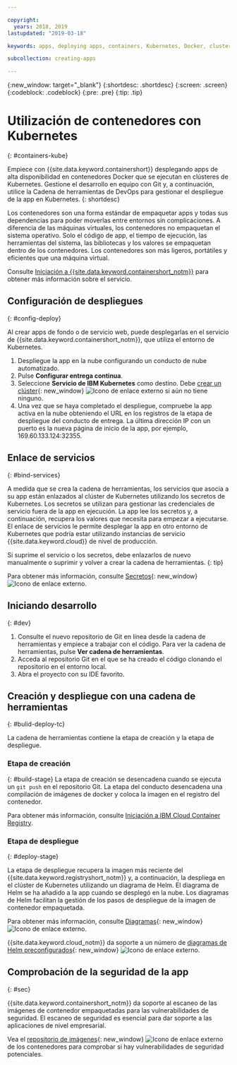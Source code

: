 ```yaml
---

copyright:
  years: 2018, 2019
lastupdated: "2019-03-18"

keywords: apps, deploying apps, containers, Kubernetes, Docker, clusters, DevOps toolchain

subcollection: creating-apps

---
```

{:new_window: target="_blank"}
{:shortdesc: .shortdesc}
{:screen: .screen}
{:codeblock: .codeblock}
{:pre: .pre}
{:tip: .tip}

# Utilización de contenedores con Kubernetes
{: #containers-kube}

Empiece con {{site.data.keyword.containershort}} desplegando apps de alta disponibilidad en contenedores Docker que se ejecutan en clústeres de Kubernetes. Gestione el desarrollo en equipo con Git y, a continuación, utilice la Cadena de herramientas de DevOps para gestionar el despliegue de la app en Kubernetes.
{: shortdesc}

Los contenedores son una forma estándar de empaquetar apps y todas sus dependencias para poder moverlas entre entornos sin complicaciones. A diferencia de las máquinas virtuales, los contenedores no empaquetan el sistema operativo. Solo el código de app, el tiempo de ejecución, las herramientas del sistema, las bibliotecas y los valores se empaquetan dentro de los contenedores. Los contenedores son más ligeros, portátiles y eficientes que una máquina virtual.

Consulte [Iniciación a {{site.data.keyword.containershort_notm}}](/docs/containers?topic=containers-container_index) para obtener más información sobre el servicio.

## Configuración de despliegues
{: #config-deploy}

Al crear apps de fondo o de servicio web, puede desplegarlas en el servicio de {{site.data.keyword.containershort_notm}}, que utiliza el entorno de Kubernetes.

1. Despliegue la app en la nube configurando un conducto de nube automatizado.
2. Pulse **Configurar entrega continua**.
3. Seleccione **Servicio de IBM Kubernetes** como destino. Debe [crear un clúster](https://{DomainName}/containers-kubernetes/catalog/cluster/create){: new_window} ![Icono de enlace externo](../../icons/launch-glyph.svg "Icono de enlace externo") si aún no tiene ninguno.
4. Una vez que se haya completado el despliegue, compruebe la app activa en la nube obteniendo el URL en los registros de la etapa de despliegue del conducto de entrega. La última dirección IP con un puerto es la nueva página de inicio de la app, por ejemplo, 169.60.133.124:32355.

## Enlace de servicios
{: #bind-services}

A medida que se crea la cadena de herramientas, los servicios que asocia a su app están enlazados al clúster de Kubernetes utilizando los secretos de Kubernetes. Los secretos se utilizan para gestionar las credenciales de servicio fuera de la app en ejecución. La app lee los secretos y, a continuación, recupera los valores que necesita para empezar a ejecutarse. El enlace de servicios le permite desplegar la app en otro entorno de Kubernetes que podría estar utilizando instancias de servicio {{site.data.keyword.cloud}} de nivel de producción.

Si suprime el servicio o los secretos, debe enlazarlos de nuevo manualmente o suprimir y volver a crear la cadena de herramientas.
{: tip}

Para obtener más información, consulte [Secretos](https://kubernetes.io/docs/concepts/configuration/secret/){: new_window} ![Icono de enlace externo](../../icons/launch-glyph.svg "Icono de enlace externo").

## Iniciando desarrollo
{: #dev}

1. Consulte el nuevo repositorio de Git en línea desde la cadena de herramientas y empiece a trabajar con el código. Para ver la cadena de herramientas, pulse **Ver cadena de herramientas**.
2. Acceda al repositorio Git en el que se ha creado el código clonando el repositorio en el entorno local.
3. Abra el proyecto con su IDE favorito.

## Creación y despliegue con una cadena de herramientas
{: #bulid-deploy-tc}

La cadena de herramientas contiene la etapa de creación y la etapa de despliegue.

### Etapa de creación
{: #build-stage}
La etapa de creación se desencadena cuando se ejecuta un `git push` en el repositorio Git. La etapa del conducto desencadena una compilación de imágenes de docker y coloca la imagen en el registro del contenedor.

Para obtener más información, consulte [Iniciación a IBM Cloud Container Registry](/docs/services/Registry?topic=registry-index).

### Etapa de despliegue
{: #deploy-stage}

La etapa de despliegue recupera la imagen más reciente del {{site.data.keyword.registryshort_notm}} y, a continuación, la despliega en el clúster de Kubernetes utilizando un diagrama de Helm. El diagrama de Helm se ha añadido a la app cuando se desplegó en la nube. Los diagramas de Helm facilitan la gestión de los pasos de despliegue de la imagen de contenedor empaquetada.

Para obtener más información, consulte [Diagramas](https://docs.helm.sh/developing_charts/){: new_window} ![Icono de enlace externo](../../icons/launch-glyph.svg "Icono de enlace externo").

{{site.data.keyword.cloud_notm}} da soporte a un número de [diagramas de Helm preconfigurados](https://{DomainName}/containers-kubernetes/solutions/helm-charts){: new_window} ![Icono de enlace externo](../../icons/launch-glyph.svg "Icono de enlace externo").

## Comprobación de la seguridad de la app
{: #sec}

{{site.data.keyword.containershort_notm}} da soporte al escaneo de las imágenes de contenedor empaquetadas para las vulnerabilidades de seguridad. El escaneo de seguridad es esencial para dar soporte a las aplicaciones de nivel empresarial.

Vea el [repositorio de imágenes](https://{DomainName}/containers-kubernetes/registry/private){: new_window} ![Icono de enlace externo](../../icons/launch-glyph.svg "Icono de enlace externo") de los contenedores para comprobar si hay vulnerabilidades de seguridad potenciales.
